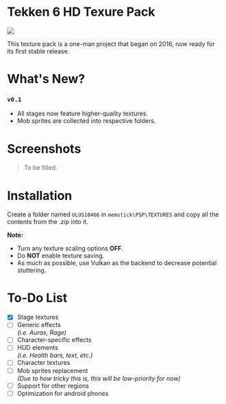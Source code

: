 # Tekken 6 HD Texure Pack
![](https://i.imgur.com/d86tdD5.png)

This texture pack is a one-man project that began on 2016, now ready for its first stable release.

# What's New?
### `v0.1`
- All stages now feature higher-quality textures. 
- Mob sprites are collected into respective folders.

Screenshots
======
> To be filled.

# Installation
Create a folder named `ULUS10466` in `memstick\PSP\TEXTURES` and copy all the contents from the .zip into it.


**Note:**
- Turn any texture scaling options **OFF**.
- Do **NOT** enable texture saving.
- As much as possible, use Vulkan as the backend to decrease potential stuttering.
# To-Do List
- [x] Stage textures
- [ ] Generic effects  
*(i.e. Auras, Rage)*
- [ ] Character-specific effects
- [ ] HUD elements  
*(i.e. Health bars, text, etc.)*
- [ ] Character textures
- [ ] Mob sprites replacement  
*(Due to how tricky this is, this will be low-priority for now)*
- [ ] Support for other regions
- [ ] Optimization for android phones
